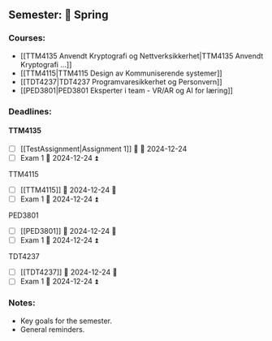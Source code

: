 ## Semester: 🌸 Spring

### Courses:

- [[TTM4135 Anvendt Kryptografi og Nettverksikkerhet|TTM4135 Anvendt Kryptografi ...]]
- [[TTM4115|TTM4115 Design av Kommuniserende systemer]]
- [[TDT4237|TDT4237 Programvaresikkerhet og Personvern]]
- [[PED3801|PED3801 Eksperter i team - VR/AR og AI for læring]]


### Deadlines:
#### TTM4135
- [ ] [[TestAssignment|Assignment 1]] 🔼 📅 2024-12-24
- [ ] Exam 1 📅 2024-12-24 ⏫ 

TTM4115
- [ ] [[TTM4115]] 📅 2024-12-24 🔼 
- [ ] Exam 1 📅 2024-12-24 ⏫ 

PED3801
- [ ] [[PED3801]] 📅 2024-12-24 🔼 
- [ ] Exam 1 📅 2024-12-24 ⏫ 

TDT4237
- [ ] [[TDT4237]] 📅 2024-12-24 🔼 
- [ ] Exam 1 📅 2024-12-24 ⏫ 

### Notes:
- Key goals for the semester.
- General reminders.